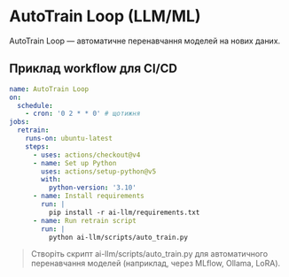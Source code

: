 # AutoTrain Loop (LLM/ML)

AutoTrain Loop — автоматичне перенавчання моделей на нових даних.

## Приклад workflow для CI/CD

```yaml
name: AutoTrain Loop
on:
  schedule:
    - cron: '0 2 * * 0' # щотижня
jobs:
  retrain:
    runs-on: ubuntu-latest
    steps:
      - uses: actions/checkout@v4
      - name: Set up Python
        uses: actions/setup-python@v5
        with:
          python-version: '3.10'
      - name: Install requirements
        run: |
          pip install -r ai-llm/requirements.txt
      - name: Run retrain script
        run: |
          python ai-llm/scripts/auto_train.py
```

> Створіть скрипт ai-llm/scripts/auto_train.py для автоматичного перенавчання моделей (наприклад, через MLflow, Ollama, LoRA).
